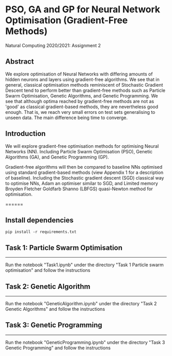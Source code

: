 # PSO, GA and GP for Neural Network Optimisation (Gradient-Free Methods)
Natural Computing 2020/2021: Assignment 2

## Abstract
We explore optimisation of Neural Networks with differing amounts of hidden neurons and layers using gradient-free algorithms. We see that in general, classical optimisation methods reminiscent of Stochastic Gradient Descent tend to perform better than gradient-free methods such as Particle Swarm Optimisation, Genetic Algorithms, and Genetic Programming. We see that although optima reached by gradient-free methods are not as 'good' as classical gradient-based methods, they are nevertheless good enough. That is, we reach very small errors on test sets generalising to unseen data. The main difference being time to converge.

## Introduction
We will explore gradient-free optimisation methods for optimising Neural Networks (NN). Including Particle Swarm Optimisation (PSO), Genetic Algorithms (GA), and Genetic Programming (GP). 

Gradient-free algorithms will then be compared to baseline NNs optimised using standard gradient-based methods (view Appendix 1 for a description of baseline). Including the Stochastic gradient descent (SGD) classical way to optimise NNs, Adam an optimiser similar to SGD, and Limited memory Broyden Fletcher Goldfarb Shanno (LBFGS) quasi-Newton method for optimisation.

======

## Install dependencies

```
pip install -r requirements.txt
```

## Task 1: Particle Swarm Optimisation

****

Run the notebook "Task1.ipynb" under the directory "Task 1 Particle swarm optimisation" and follow the instructions

## Task 2: Genetic Algorithm

****

Run the notebook "GeneticAlgorithm.ipynb" under the directory "Task 2 Genetic Algorithms" and follow the instructions

## Task 3: Genetic Programming

****

Run the notebook "GeneticProgramming.ipynb" under the directory "Task 3 Genetic Programming" and follow the instructions

